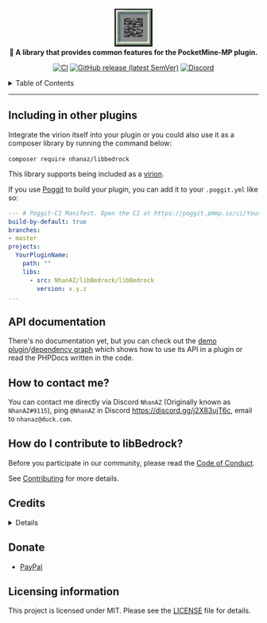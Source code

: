 <p align="center">
	<a href="https://github.com/NhanAZ/libBedrock">
			<img height="76" src="https://github.com/NhanAZ/libBedrock/blob/master/assets/libBedrock_Icon.png" loading="eager" />
	</a><br>
	<b>🌈 A library that provides common features for the PocketMine-MP plugin.</b>
</p>

<p align="center">
	<a href="https://github.com/NhanAZ/libBedrock/actions/workflows/main.yml"><img src="https://github.com/NhanAZ/libBedrock/actions/workflows/phpstan.yml/badge.svg" alt="CI" /></a>
	<a href="https://github.com/NhanAZ/libBedrock/releases/latest"><img alt="GitHub release (latest SemVer)" src="https://img.shields.io/github/v/release/NhanAZ/libBedrock?label=release&sort=semver"></a>
	<a href="https://discord.gg/j2X83ujT6c"><img src="https://img.shields.io/discord/986553214889517088?label=discord&color=7289DA&logo=discord" alt="Discord" /></a>
</p>

<details>

<summary>Table of Contents</summary>

- [Including in other plugins](#including-in-other-plugins)
- [API documentation](#api-documentation)
- [How to contact me?](#how-to-contact-me)
- [How do I contribute to libBedrock?](#how-do-i-contribute-to-libbedrock)
- [Credits](#credits)
- [Licensing information](https://github.com/NhanAZ/libBedrock/edit/master/README.md#licensing-information)

</details>

---

## Including in other plugins
Integrate the virion itself into your plugin or you could also use it as a composer library by running the command below:

`composer require nhanaz/libbedrock`

This library supports being included as a [virion](https://github.com/poggit/support/blob/master/virion.md).

If you use [Poggit](https://poggit.pmmp.io) to build your plugin, you can add it to your `.poggit.yml` like so:

```yml
--- # Poggit-CI Manifest. Open the CI at https://poggit.pmmp.io/ci/YourGithubUserName/YourPluginName
build-by-default: true
branches:
- master
projects:
  YourPluginName:
    path: ""
    libs:
      - src: NhanAZ/libBedrock/libBedrock
        version: x.y.z
...

```

## API documentation
There's no documentation yet, but you can check out the [demo plugin](https://github.com/search?q=org%3Anhanaz-pm-pl%20libBedrock&type=code)/[dependency graph](https://github.com/NhanAZ/libBedrock/network/dependents) which shows how to use its API in a plugin or read the PHPDocs written in the code.

## How to contact me?
You can contact me directly via Discord `NhanAZ` (Originally known as `NhanAZ#9115`), ping `@NhanAZ` in Discord https://discord.gg/j2X83ujT6c, email to `nhanaz@duck.com`.

## How do I contribute to libBedrock?
Before you participate in our community, please read the [Code of Conduct](https://github.com/NhanAZ/libBedrock/blob/master/CODE_OF_CONDUCT.md).

See [Contributing](https://github.com/NhanAZ/libBedrock/blob/master/CONTRIBUTING.md) for more details.

## Credits
<details>

<summary>Details</summary>

- [pmmp/PocketMine-MP](https://github.com/pmmp/PocketMine-MP)
	- https://github.com/NhanAZ/libBedrock/blob/master/src/NhanAZ/libBedrock/StringToItem.php
	- https://github.com/NhanAZ/libBedrock/blob/master/SECURITY.md
	- https://github.com/NhanAZ/libBedrock/blob/master/.github/PULL_REQUEST_TEMPLATE.md
- [thebigcrafter/ktpmpl-cfs](https://github.com/thebigcrafter/ktpmpl-cfs)
	- https://github.com/NhanAZ/libBedrock/blob/master/src/NhanAZ/libBedrock/ConfigChecker.php
- [jasonw4331/libCustomPack](https://github.com/jasonw4331/libCustomPack)
	- https://github.com/NhanAZ/libBedrock/blob/master/src/NhanAZ/libBedrock/ResourcePackManager.php
- [thebigcrafter/oh-my-pmmp](https://github.com/thebigcrafter/oh-my-pmmp)
	https://github.com/NhanAZ/libBedrock/blob/master/.github/workflows/ci.yml
	
- [PHPStan](https://github.com/phpstan/phpstan)
- [PHP Coding Standards Fixer](https://github.com/PHP-CS-Fixer/PHP-CS-Fixer)
- [Visual Studio Code](https://code.visualstudio.com/)
- [PhpStorm](https://www.jetbrains.com/phpstorm/)

</details>

## Donate
- [PayPal](https://www.paypal.com/paypalme/NhanAZ)

## Licensing information
This project is licensed under MIT. Please see the [LICENSE](/LICENSE) file for details.
